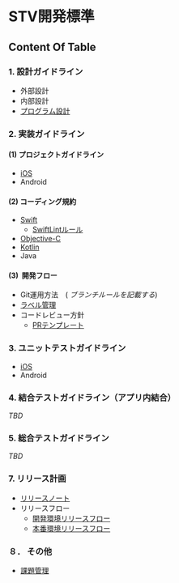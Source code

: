 # STV開発標準

## Content Of Table

### 1. 設計ガイドライン
 - 外部設計
 - 内部設計
 - [プログラム設計](https://github.com/stv-ekushida/ios-design-guide/wiki/%E3%83%97%E3%83%AD%E3%82%B0%E3%83%A9%E3%83%A0%E8%A8%AD%E8%A8%88%E3%82%AC%E3%82%A4%E3%83%89%E3%83%A9%E3%82%A4%E3%83%B3)

### 2. 実装ガイドライン

#### (1) プロジェクトガイドライン
 - [iOS](https://github.com/stv-ekushida/ios-design-guide/wiki/%5BWIP%5D-iOS%E3%82%A2%E3%83%97%E3%83%AA-%E3%83%97%E3%83%AD%E3%82%B8%E3%82%A7%E3%82%AF%E3%83%88%E3%82%AC%E3%82%A4%E3%83%89%E3%83%A9%E3%82%A4%E3%83%B3)
 - Android

#### (2) コーディング規約
 - [Swift](https://github.com/SmartTechVentures/swift-style-guide) 
      - [SwiftLintルール](https://github.com/stv-ekushida/ios-design-guide/wiki/SwiftLint%E3%81%AE%E3%83%AB%E3%83%BC%E3%83%AB)
 - [Objective-C](https://github.com/SmartTechVentures/Objective-C-style-guide)
 - [Kotlin](https://github.com/SmartTechVentures/kotlin-style-guide)
 - Java

#### (3)  開発フロー
 - Git運用方法　(  _ブランチルールを記載する_)
 - [ラベル管理](https://github.com/stv-ekushida/ios-design-guide/wiki/%E3%83%A9%E3%83%99%E3%83%AB%E9%81%8B%E7%94%A8%E3%81%AE%E3%83%AB%E3%83%BC%E3%83%AB)
 - コードレビュー方針
      - [PRテンプレート](https://github.com/stv-ekushida/ios-design-guide/blob/master/.github/PULL_REQUEST_TEMPLATE.md)

### 3. ユニットテストガイドライン
 - [iOS](https://github.com/stv-ekushida/ios-design-guide/wiki/%5BWIP%5DiOS%E3%82%A2%E3%83%97%E3%83%AA-%E3%83%A6%E3%83%8B%E3%83%83%E3%83%88%E3%83%86%E3%82%B9%E3%83%88%E3%82%AC%E3%82%A4%E3%83%89%E3%83%A9%E3%82%A4%E3%83%B3)
 - Android

### 4. 結合テストガイドライン（アプリ内結合）
_TBD_

### 5. 総合テストガイドライン
_TBD_

### 7. リリース計画
  - [リリースノート](https://github.com/stv-ekushida/ios-design-guide/wiki/%E3%83%AA%E3%83%AA%E3%83%BC%E3%82%B9%E3%83%8E%E3%83%BC%E3%83%88)  
  - リリースフロー
      - [開発環境リリースフロー](https://github.com/stv-ekushida/ios-design-guide/wiki/%E9%96%8B%E7%99%BA%E7%92%B0%E5%A2%83%E3%83%AA%E3%83%AA%E3%83%BC%E3%82%B9%E3%83%95%E3%83%AD%E3%83%BC)
      - [本番環境リリースフロー](https://github.com/stv-ekushida/ios-design-guide/wiki/%E6%9C%AC%E7%95%AA%E7%92%B0%E5%A2%83%E3%83%AA%E3%83%AA%E3%83%BC%E3%82%B9%E3%83%95%E3%83%AD%E3%83%BC)

### ８． その他  

 - [課題管理](https://github.com/stv-ekushida/ios-design-guide/wiki/%E8%AA%B2%E9%A1%8C%E7%AE%A1%E7%90%86)
